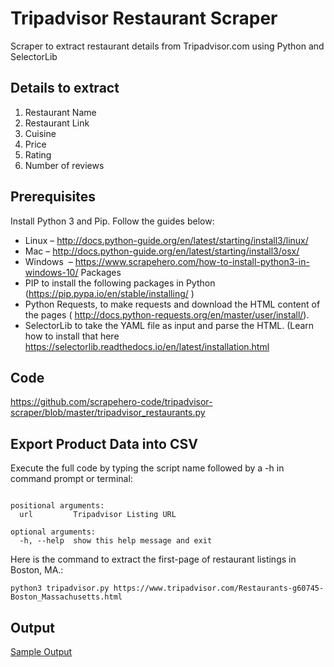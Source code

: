 # Tripadvisor Restaurant Scraper
Scraper to extract restaurant details from Tripadvisor.com using Python and SelectorLib
## Details to extract
1. Restaurant Name
2. Restaurant Link
3. Cuisine
4. Price
5. Rating
6. Number of reviews

## Prerequisites
Install Python 3 and Pip. Follow the guides below:

- Linux – http://docs.python-guide.org/en/latest/starting/install3/linux/
- Mac – http://docs.python-guide.org/en/latest/starting/install3/osx/
- Windows  – https://www.scrapehero.com/how-to-install-python3-in-windows-10/
Packages
- PIP to install the following packages in Python (https://pip.pypa.io/en/stable/installing/ )
- Python Requests, to make requests and download the HTML content of the pages ( http://docs.python-requests.org/en/master/user/install/).
- SelectorLib to take the YAML file as input and parse the HTML. (Learn how to install that here https://selectorlib.readthedocs.io/en/latest/installation.html

## Code
https://github.com/scrapehero-code/tripadvisor-scraper/blob/master/tripadvisor_restaurants.py

## Export Product Data into CSV

Execute the full code by typing the script name followed by a -h in command prompt or terminal:

```usage: tripadvisor.py [-h] url

positional arguments:
  url         Tripadvisor Listing URL

optional arguments:
  -h, --help  show this help message and exit
```

Here is the command to extract the first-page of restaurant listings in Boston, MA.:


```
python3 tripadvisor.py https://www.tripadvisor.com/Restaurants-g60745-Boston_Massachusetts.html
```

## Output
[Sample Output](https://github.com/scrapehero-code/tripadvisor-scraper/blob/master/tripadvisor-restaurants.csv)
